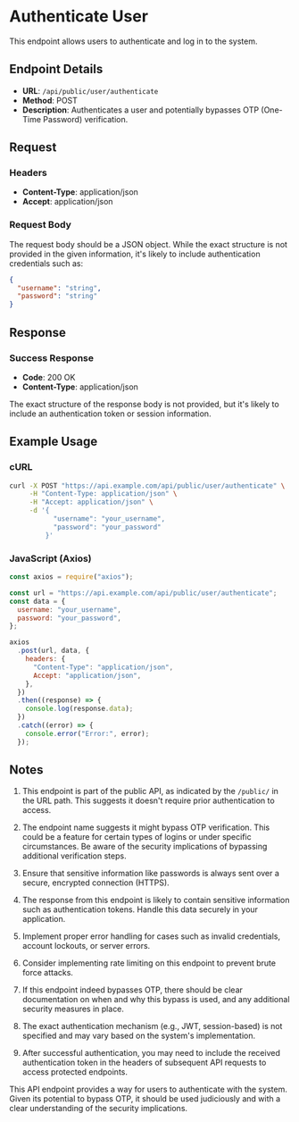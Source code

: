 # Authenticate User

This endpoint allows users to authenticate and log in to the system.

## Endpoint Details

- **URL**: `/api/public/user/authenticate`
- **Method**: POST
- **Description**: Authenticates a user and potentially bypasses OTP (One-Time Password) verification.

## Request

### Headers

- **Content-Type**: application/json
- **Accept**: application/json

### Request Body

The request body should be a JSON object. While the exact structure is not provided in the given information, it's likely to include authentication credentials such as:

```json
{
  "username": "string",
  "password": "string"
}
```

## Response

### Success Response

- **Code**: 200 OK
- **Content-Type**: application/json

The exact structure of the response body is not provided, but it's likely to include an authentication token or session information.

## Example Usage

### cURL

```bash
curl -X POST "https://api.example.com/api/public/user/authenticate" \
     -H "Content-Type: application/json" \
     -H "Accept: application/json" \
     -d '{
           "username": "your_username",
           "password": "your_password"
         }'
```

### JavaScript (Axios)

```javascript
const axios = require("axios");

const url = "https://api.example.com/api/public/user/authenticate";
const data = {
  username: "your_username",
  password: "your_password",
};

axios
  .post(url, data, {
    headers: {
      "Content-Type": "application/json",
      Accept: "application/json",
    },
  })
  .then((response) => {
    console.log(response.data);
  })
  .catch((error) => {
    console.error("Error:", error);
  });
```

## Notes

1. This endpoint is part of the public API, as indicated by the `/public/` in the URL path. This suggests it doesn't require prior authentication to access.

2. The endpoint name suggests it might bypass OTP verification. This could be a feature for certain types of logins or under specific circumstances. Be aware of the security implications of bypassing additional verification steps.

3. Ensure that sensitive information like passwords is always sent over a secure, encrypted connection (HTTPS).

4. The response from this endpoint is likely to contain sensitive information such as authentication tokens. Handle this data securely in your application.

5. Implement proper error handling for cases such as invalid credentials, account lockouts, or server errors.

6. Consider implementing rate limiting on this endpoint to prevent brute force attacks.

7. If this endpoint indeed bypasses OTP, there should be clear documentation on when and why this bypass is used, and any additional security measures in place.

8. The exact authentication mechanism (e.g., JWT, session-based) is not specified and may vary based on the system's implementation.

9. After successful authentication, you may need to include the received authentication token in the headers of subsequent API requests to access protected endpoints.

This API endpoint provides a way for users to authenticate with the system. Given its potential to bypass OTP, it should be used judiciously and with a clear understanding of the security implications.
